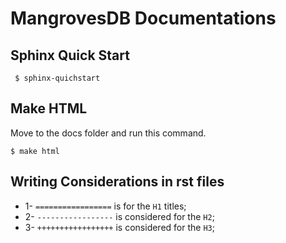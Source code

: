 # MangrovesDB Documentations

## Sphinx Quick Start

<code> $ sphinx-quichstart </code>


## Make HTML
Move to the docs folder and run this command.
```
$ make html
```

## Writing Considerations in rst files

- 1- ```=================``` is for the ```H1``` titles;
- 2- ```-----------------``` is considered for the ```H2```;
- 3- ```+++++++++++++++++``` is considered for the ```H3```;

